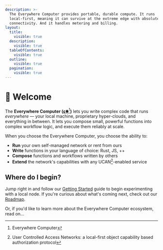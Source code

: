 ```yaml
---
description: >-
  The Everywhere Computer provides portable, durable compute. It runs
  local-first, meaning it can survive at the extreme edge with absolutely no
  connectivity. And it handles metering and billing.
layout:
  title:
    visible: true
  description:
    visible: true
  tableOfContents:
    visible: true
  outline:
    visible: true
  pagination:
    visible: true
---
```


# 👋 Welcome

The **Everywhere Computer (**[**ϵ✵**](#user-content-fn-1)[^1]**)** lets you write complex code that runs _everywhere_ — your local machine, proprietary hyper-clouds, and everything in between. It lets you compose small, powerful functions into complex workflow logic, and execute them reliably at scale.

When you choose the Everywhere Computer, you choose the ability to:

* **Run** your own self-managed network or rent from ours
* **Write** functions in your language of choice: Rust, JS, ++
* **Compose** functions and workflows written by others
* **Extend** the network's capabilities with any UCAN[^2]-enabled service

## Where do I begin?

Jump right in and follow our [Getting Started](getting-started/setup-your-local-node.md) guide to begin experimenting with a local node. If you're curious about what's coming next, check out our [Roadmap](https://github.com/orgs/everywhere-computer/projects/1/views/1).&#x20;

Or, if you'd like to learn more about the Everywhere Computer ecosystem, read on...

[^1]: Everywhere Computer

[^2]: User Controlled Access Networks: a local-first object capability based authorization protocol
